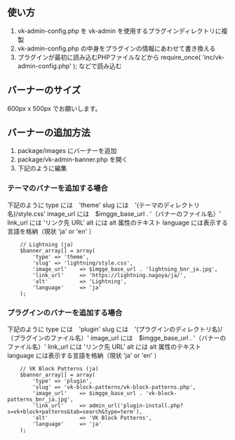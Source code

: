 ## 使い方

1. vk-admin-config.php を vk-admin を使用するプラグインディレクトリに複製
1. vk-admin-config.php の中身をプラグインの情報にあわせて書き換える
1. プラグインが最初に読み込むPHPファイルなどから require_once( 'inc/vk-admin-config.php' ); などで読み込む

## バーナーのサイズ
600px x 500px でお願いします。

## バーナーの追加方法

1. package/images にバーナーを追加
1. package/vk-admin-banner.php を開く
1. 下記のように編集

### テーマのバナーを追加する場合

下記のように
type には　'theme'
slug には　'(テーマのディレクトリ名)/style.css'
image_url には　$imgge_base_url . '（バナーのファイル名）'
link_url には 'リンク先 URL'
alt には alt 属性のテキスト
language には表示する言語を格納（現状 'ja' or 'en' ）

```
	// Lightning (ja)
	$banner_array[] = array(
		'type' => 'theme',
		'slug' => 'lightning/style.css',
		'image_url'    => $imgge_base_url . 'lightning_bnr_ja.jpg',
		'link_url'     => 'https://lightning.nagoya/ja/',
		'alt'          => 'Lightning',
		'language'     => 'ja'
	);
```

### プラグインのバナーを追加する場合

下記のように
type には　'plugin'
slug には　'(プラグインのディレクトリ名)/（プラグインのファイル名）'
image_url には　$imgge_base_url . '（バナーのファイル名）'
link_url には 'リンク先 URL'
alt には alt 属性のテキスト
language には表示する言語を格納（現状 'ja' or 'en' ）

```
	// VK Block Patterns (ja)
	$banner_array[] = array(
		'type' => 'plugin',
		'slug' => 'vk-block-patterns/vk-block-patterns.php',
		'image_url'    => $imgge_base_url . 'vk-block-patterns_bnr_ja.jpg',
		'link_url'     => admin_url('plugin-install.php?s=vk+block+patterns&tab=search&type=term'),
		'alt'          => 'VK Block Patterns',
		'language'     => 'ja'
	);
```
